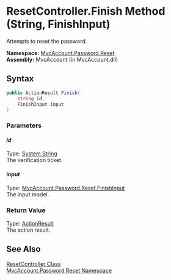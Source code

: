 ResetController.Finish Method (String, FinishInput)
===================================================
Attempts to reset the password.

**Namespace:** [MvcAccount.Password.Reset][1]  
**Assembly:** MvcAccount (in MvcAccount.dll)

Syntax
------

```csharp
public ActionResult Finish(
	string id,
	FinishInput input
)
```

### Parameters

#### *id*
Type: [System.String][2]  
The verification ticket.

#### *input*
Type: [MvcAccount.Password.Reset.FinishInput][3]  
The input model.

### Return Value
Type: [ActionResult][4]  
The action result.

See Also
--------
[ResetController Class][5]  
[MvcAccount.Password.Reset Namespace][1]  

[1]: ../README.md
[2]: http://msdn.microsoft.com/en-us/library/s1wwdcbf
[3]: ../FinishInput/README.md
[4]: http://msdn.microsoft.com/en-us/library/dd493064
[5]: README.md